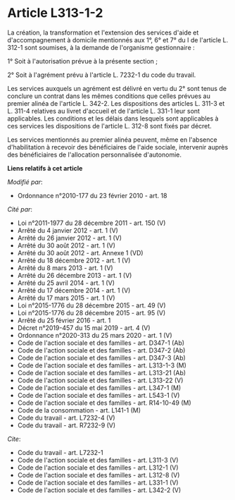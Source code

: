 # Article L313-1-2

La création, la transformation et l'extension des services d'aide et d'accompagnement à domicile mentionnés aux 1°, 6° et 7°
du I de l'article L. 312-1 sont soumises, à la demande de l'organisme gestionnaire : 

1° Soit à l'autorisation prévue à la présente section ; 

2° Soit à l'agrément prévu à l'article L. 7232-1 du code du travail. 

Les services auxquels un agrément est délivré en vertu du 2° sont tenus de conclure un contrat dans les mêmes conditions que
celles prévues au premier alinéa de l'article L. 342-2. Les dispositions des articles L. 311-3 et L. 311-4 relatives au
livret d'accueil et de l'article L. 331-1 leur sont applicables. Les conditions et les délais dans lesquels sont applicables
à ces services les dispositions de l'article L. 312-8 sont fixés par décret. 

Les services mentionnés au premier alinéa peuvent, même en l'absence d'habilitation à recevoir des bénéficiaires de l'aide
sociale, intervenir auprès des bénéficiaires de l'allocation personnalisée d'autonomie.

**Liens relatifs à cet article**

_Modifié par_:

  - Ordonnance n°2010-177 du 23 février 2010 - art. 18

_Cité par_:

  - Loi n°2011-1977 du 28 décembre 2011 - art. 150 (V)
  - Arrêté du 4 janvier 2012 - art. 1 (V)
  - Arrêté du 26 janvier 2012 - art. 1 (V)
  - Arrêté du 30 août 2012 - art. 1 (V)
  - Arrêté du 30 août 2012 - art. Annexe 1 (VD)
  - Arrêté du 18 décembre 2012 - art. 1 (V)
  - Arrêté du 8 mars 2013 - art. 1 (V)
  - Arrêté du 26 décembre 2013 - art. 1 (V)
  - Arrêté du 25 avril 2014 - art. 1 (V)
  - Arrêté du 17 décembre 2014 - art. 1 (V)
  - Arrêté du 17 mars 2015 - art. 1 (V)
  - Loi n°2015-1776 du 28 décembre 2015 - art. 49 (V)
  - Loi n°2015-1776 du 28 décembre 2015 - art. 95 (V)
  - Arrêté du 25 février 2016 - art. 1
  - Décret n°2019-457 du 15 mai 2019 - art. 4 (V)
  - Ordonnance n°2020-313 du 25 mars 2020 - art. 1 (V)
  - Code de l'action sociale et des familles - art. D347-1 (Ab)
  - Code de l'action sociale et des familles - art. D347-2 (Ab)
  - Code de l'action sociale et des familles - art. D347-3 (Ab)
  - Code de l'action sociale et des familles - art. L313-1-3 (M)
  - Code de l'action sociale et des familles - art. L313-21 (Ab)
  - Code de l'action sociale et des familles - art. L313-22 (V)
  - Code de l'action sociale et des familles - art. L347-1 (M)
  - Code de l'action sociale et des familles - art. L543-1 (V)
  - Code de l'action sociale et des familles - art. R14-10-49 (M)
  - Code de la consommation - art. L141-1 (M)
  - Code du travail - art. L7232-4 (V)
  - Code du travail - art. R7232-9 (V)

_Cite_:

  - Code du travail - art. L7232-1
  - Code de l'action sociale et des familles - art. L311-3 (V)
  - Code de l'action sociale et des familles - art. L312-1 (V)
  - Code de l'action sociale et des familles - art. L312-8 (V)
  - Code de l'action sociale et des familles - art. L331-1 (V)
  - Code de l'action sociale et des familles - art. L342-2 (V)
